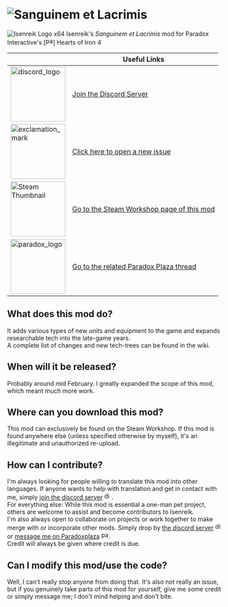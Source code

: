 # ![Sanguinem et Lacrimis](https://raw.githubusercontent.com/Araxiel/HoI4-IR-Sanguinem-et-Lacrimis/master/readme-files/sanguinem_title_text.png)

![Isenreik Logo x64](https://raw.githubusercontent.com/Araxiel/HoI4-IR-Sanguinem-et-Lacrimis/master/readme-files/Isenreik_logo_x64.png) Isenreik's *Sanguinem et Lacrimis* mod for Paradox Interactive's [<img src="https://forumcontent.paradoxplaza.com/public/paradox/banners/pdxlogo.png" alt="paradox_logo" style="width: 17px;"/>] Hearts of Iron 4

&ensp; | Useful Links
------------ | -------------
[<img src="https://www.shareicon.net/data/128x128/2016/10/18/844052_media_512x512.png" alt="discord_logo" style="width: 128px;"/>][1] | [Join the Discord Server][1]
[<img src="https://www.shareicon.net/data/128x128/2015/09/02/94510_opened_448x512.png" alt="exclamation_mark" style="width: 128px;"/>][2] | [Click here to open a new issue][2]
[<img src="https://raw.githubusercontent.com/Araxiel/HoI4-IR-Sanguinem-et-Lacrimis/master/readme-files/thumbnail-coming-soon.gif" alt="Steam Thumbnail" style="width: 128px;"/>][3] | [Go to the Steam Workshop page of this mod][3]
[<img src="https://forumcontent.paradoxplaza.com/public/paradox/banners/pdxlogo.png" alt="paradox_logo" style="width: 128px;"/>][4] | [Go to the related Paradox Plaza thread][4]

## What does this mod do?
It adds various types of new units and equipment to the game and expands researchable tech into the late-game years.  
A complete list of changes and new tech-trees can be found in the wiki.

## When will it be released?
Probably around mid February. I greatly expanded the scope of this mod, which meant much more work.

## Where can you download this mod?
This mod can exclusively be found on the Steam Workshop. If this mod is found anywhere else (unless specified otherwise by myself), it's an illegitimate and unauthorized re-upload.

## How can I contribute?
I'm always looking for people willing to translate this mod into other languages. If anyone wants to help with translation and get in contact with me, simply [join the discord server][1] [<img src="https://www.shareicon.net/data/128x128/2016/10/18/844052_media_512x512.png" alt="discord_logo" style="width: 17px;"/>][1].  
For everything else: While this mod is essential a one-man pet project, others are welcome to assist and become contributors to Isenreik.     
I'm also always open to collaborate on projects or work together to make merge with or incorporate other mods.  Simply drop by [the discord server][1] [<img src="https://www.shareicon.net/data/128x128/2016/10/18/844052_media_512x512.png" alt="discord_logo" style="width: 17px;"/>][1] or [message me on Paradoxplaza][5] [<img src="https://forumcontent.paradoxplaza.com/public/paradox/banners/pdxlogo.png" alt="paradox_logo" style="width: 17px;"/>][5].  
Credit will always be given where credit is due.

## Can I modify this mod/use the code?
Well, I can't really stop anyone from doing that. It's also not really an issue, but if you genuinely take parts of this mod for yourself, give me some credit or simply message me; I don't mind helping and don't bite.

[1]:https://discord.gg/7KQwR2x
[2]:https://github.com/Araxiel/HoI4-Ara-SpecTroops/issues/new
[3]:https://raw.githubusercontent.com/Araxiel/HoI4-IR-Sanguinem-et-Lacrimis/master/readme-files/thumbnail-coming-soon.gif
[4]:https://forum.paradoxplaza.com/forum/index.php
[5]:https://forum.paradoxplaza.com/forum/index.php?members/araxiel.1078983/
